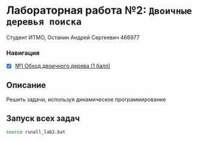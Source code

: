 # Лабораторная работа №2: `Двоичные деревья поиска`

Студент ИТМО, Останин Андрей Сергеевич 466977

### Навигация

- [X] [№1 Обход двоичного дерева (1 балл)](task1/README.md)


## Описание
Решить задачи, используя динамическое программирование

## Запуск всех задач
```bash
source runall_lab2.bat
```